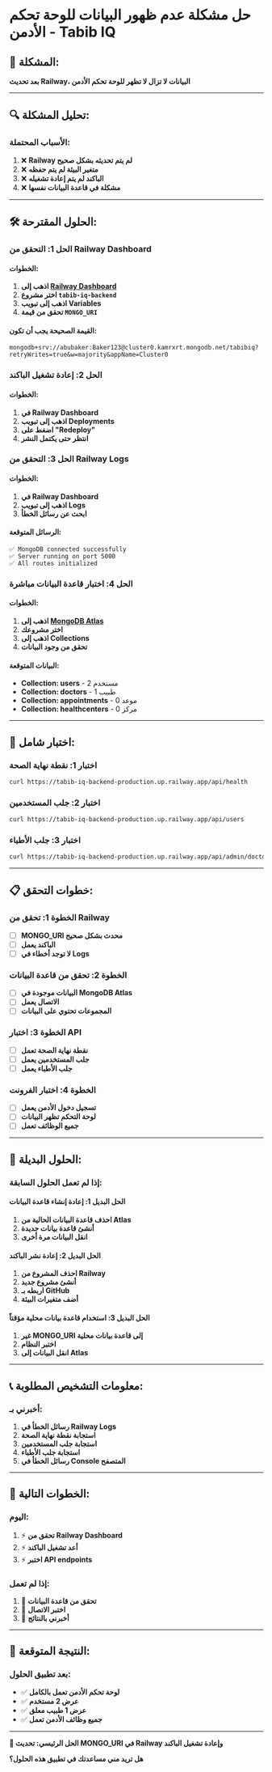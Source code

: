 # حل مشكلة عدم ظهور البيانات للوحة تحكم الأدمن - Tabib IQ

## 🚨 **المشكلة:**
**بعد تحديث Railway، البيانات لا تزال لا تظهر للوحة تحكم الأدمن**

---

## 🔍 **تحليل المشكلة:**

### **الأسباب المحتملة:**
1. ❌ **Railway لم يتم تحديثه بشكل صحيح**
2. ❌ **متغير البيئة لم يتم حفظه**
3. ❌ **الباكند لم يتم إعادة تشغيله**
4. ❌ **مشكلة في قاعدة البيانات نفسها**

---

## 🛠️ **الحلول المقترحة:**

### **الحل 1: التحقق من Railway Dashboard**

#### **الخطوات:**
1. **اذهب إلى [Railway Dashboard](https://railway.app/dashboard)**
2. **اختر مشروع `tabib-iq-backend`**
3. **اذهب إلى تبويب Variables**
4. **تحقق من قيمة `MONGO_URI`**

#### **القيمة الصحيحة يجب أن تكون:**
```
mongodb+srv://abubaker:Baker123@cluster0.kamrxrt.mongodb.net/tabibiq?retryWrites=true&w=majority&appName=Cluster0
```

### **الحل 2: إعادة تشغيل الباكند**

#### **الخطوات:**
1. **في Railway Dashboard**
2. **اذهب إلى تبويب Deployments**
3. **اضغط على "Redeploy"**
4. **انتظر حتى يكتمل النشر**

### **الحل 3: التحقق من Railway Logs**

#### **الخطوات:**
1. **في Railway Dashboard**
2. **اذهب إلى تبويب Logs**
3. **ابحث عن رسائل الخطأ**

#### **الرسائل المتوقعة:**
```
✅ MongoDB connected successfully
✅ Server running on port 5000
✅ All routes initialized
```

### **الحل 4: اختبار قاعدة البيانات مباشرة**

#### **الخطوات:**
1. **اذهب إلى [MongoDB Atlas](https://cloud.mongodb.com)**
2. **اختر مشروعك**
3. **اذهب إلى Collections**
4. **تحقق من وجود البيانات**

#### **البيانات المتوقعة:**
- **Collection: users** - 2 مستخدم
- **Collection: doctors** - 1 طبيب
- **Collection: appointments** - 0 موعد
- **Collection: healthcenters** - 0 مركز

---

## 🔧 **اختبار شامل:**

### **اختبار 1: نقطة نهاية الصحة**
```bash
curl https://tabib-iq-backend-production.up.railway.app/api/health
```

### **اختبار 2: جلب المستخدمين**
```bash
curl https://tabib-iq-backend-production.up.railway.app/api/users
```

### **اختبار 3: جلب الأطباء**
```bash
curl https://tabib-iq-backend-production.up.railway.app/api/admin/doctors
```

---

## 📋 **خطوات التحقق:**

### **الخطوة 1: تحقق من Railway**
- [ ] **MONGO_URI محدث بشكل صحيح**
- [ ] **الباكند يعمل**
- [ ] **لا توجد أخطاء في Logs**

### **الخطوة 2: تحقق من قاعدة البيانات**
- [ ] **البيانات موجودة في MongoDB Atlas**
- [ ] **الاتصال يعمل**
- [ ] **المجموعات تحتوي على البيانات**

### **الخطوة 3: اختبار API**
- [ ] **نقطة نهاية الصحة تعمل**
- [ ] **جلب المستخدمين يعمل**
- [ ] **جلب الأطباء يعمل**

### **الخطوة 4: اختبار الفرونت**
- [ ] **تسجيل دخول الأدمن يعمل**
- [ ] **لوحة التحكم تظهر البيانات**
- [ ] **جميع الوظائف تعمل**

---

## 🎯 **الحلول البديلة:**

### **إذا لم تعمل الحلول السابقة:**

#### **الحل البديل 1: إعادة إنشاء قاعدة البيانات**
1. **احذف قاعدة البيانات الحالية من Atlas**
2. **أنشئ قاعدة بيانات جديدة**
3. **انقل البيانات مرة أخرى**

#### **الحل البديل 2: إعادة نشر الباكند**
1. **احذف المشروع من Railway**
2. **أنشئ مشروع جديد**
3. **اربطه بـ GitHub**
4. **أضف متغيرات البيئة**

#### **الحل البديل 3: استخدام قاعدة بيانات محلية مؤقتاً**
1. **غير MONGO_URI إلى قاعدة بيانات محلية**
2. **اختبر النظام**
3. **انقل البيانات إلى Atlas**

---

## 📞 **معلومات التشخيص المطلوبة:**

### **أخبرني بـ:**
1. **رسائل الخطأ في Railway Logs**
2. **استجابة نقطة نهاية الصحة**
3. **استجابة جلب المستخدمين**
4. **استجابة جلب الأطباء**
5. **رسائل الخطأ في Console المتصفح**

---

## 🚀 **الخطوات التالية:**

### **اليوم:**
1. ⚡ **تحقق من Railway Dashboard**
2. ⚡ **أعد تشغيل الباكند**
3. ⚡ **اختبر API endpoints**

### **إذا لم تعمل:**
1. 🔧 **تحقق من قاعدة البيانات**
2. 🔧 **اختبر الاتصال**
3. 🔧 **أخبرني بالنتائج**

---

## 🎉 **النتيجة المتوقعة:**

### **بعد تطبيق الحلول:**
- ✅ **لوحة تحكم الأدمن تعمل بالكامل**
- ✅ **عرض 2 مستخدم**
- ✅ **عرض 1 طبيب معلق**
- ✅ **جميع وظائف الأدمن تعمل**

---

**🔧 الحل الرئيسي: تحديث MONGO_URI في Railway وإعادة تشغيل الباكند**

**هل تريد مني مساعدتك في تطبيق هذه الحلول؟** 